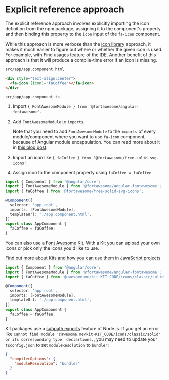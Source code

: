 # Explicit reference approach

The explicit reference approach involves explicitly importing the icon definition from the npm package, assigning it to the component's property and then binding this property to the `icon` input of the `fa-icon` component.

While this approach is more verbose than the [icon library](./icon-library.md) approach, it makes it much easier to figure out where or whether the given icon is used. For example, with Find usages feature of the IDE. Another benefit of this approach is that it will produce a compile-time error if an icon is missing.

`src/app/app.component.html`

```html
<div style="text-align:center">
  <fa-icon [icon]="faCoffee"></fa-icon>
</div>
```

`src/app/app.component.ts`

1. Import `{ FontAwesomeModule } from '@fortawesome/angular-fontawesome'`.
1. Add `FontAwesomeModule` to `imports`.

   Note that you need to add `FontAwesomeModule` to the `imports` of every module/component where you want to use `fa-icon` component, because of Angular module encapsulation. You can read more about it in [this blog post](https://indepth.dev/posts/1056/avoiding-common-confusions-with-modules-in-angular#module-encapsulation).
1. Import an icon like `{ faCoffee } from '@fortawesome/free-solid-svg-icons'`.
1. Assign icon to the component property using `faCoffee = faCoffee`.

```typescript
import { Component } from '@angular/core';
import { FontAwesomeModule } from '@fortawesome/angular-fontawesome';
import { faCoffee } from '@fortawesome/free-solid-svg-icons';

@Component({
  selector: 'app-root',
  imports: [FontAwesomeModule],
  templateUrl: './app.component.html',
})
export class AppComponent {
  faCoffee = faCoffee;
}
```

You can also use a [Font Awesome Kit](https://fontawesome.com/kits). With a Kit
you can upload your own icons or pick only the icons you'd like to use.

[Find out more about Kits and how you can use them in JavaScript projects](https://fontawesome.com/docs/web/setup/use-kit)

```typescript
import { Component } from '@angular/core';
import { FontAwesomeModule } from '@fortawesome/angular-fontawesome';
import { faCoffee } from '@awesome.me/kit-KIT_CODE/icons/classic/solid'; // KIT_CODE is a unique identifier for you Pro Kit

@Component({
  selector: 'app-root',
  imports: [FontAwesomeModule],
  templateUrl: './app.component.html',
})
export class AppComponent {
  faCoffee = faCoffee;
}
```

Kit packages use a [subpath exports](https://nodejs.org/api/packages.html#subpath-exports) feature of Node.js. If you
get an error like `Cannot find module '@awesome.me/kit-KIT_CODE/icons/classic/solid' or its corresponding type 
declartions.`, you may need to update your `tsconfig.json` to set `moduleResolution` to `bundler`:

```json
{
  "compilerOptions": {
    "moduleResolution": "bundler"
  }
}
```

